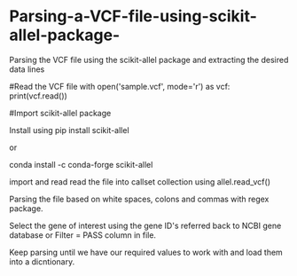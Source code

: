 # Parsing-a-VCF-file-using-scikit-allel-package-
Parsing the VCF file using the scikit-allel package and extracting the desired data lines


#Read the VCF file 
with open('sample.vcf', mode='r') as vcf:
    print(vcf.read())

#Import scikit-allel package

Install using pip install scikit-allel 

or 

conda install -c conda-forge scikit-allel

import and read read the file into callset collection using allel.read_vcf()

Parsing the file based on white spaces, colons and commas with regex package.

Select the gene of interest using the gene ID's referred back to NCBI gene database or Filter = PASS column in file.

Keep parsing until we have our required values to work with and load them into a dicntionary. 
